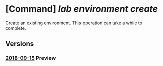 # [Command] _lab environment create_

Create an existing environment. This operation can take a while to complete.

## Versions

### [2018-09-15](/Resources/mgmt-plane/L3N1YnNjcmlwdGlvbnMve30vcmVzb3VyY2Vncm91cHMve30vcHJvdmlkZXJzL21pY3Jvc29mdC5kZXZ0ZXN0bGFiL2xhYnMve30vdXNlcnMve30vZW52aXJvbm1lbnRzL3t9/2018-09-15.xml) **Preview**

<!-- mgmt-plane /subscriptions/{}/resourcegroups/{}/providers/microsoft.devtestlab/labs/{}/users/{}/environments/{} 2018-09-15 -->
